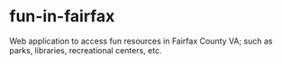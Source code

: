 # fun-in-fairfax
Web application to access fun resources in Fairfax County VA; such as parks, libraries, recreational centers, etc.

